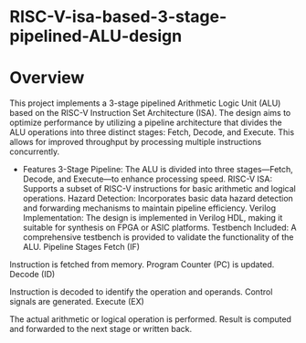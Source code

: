 # RISC-V-isa-based-3-stage-pipelined-ALU-design

# Overview
This project implements a 3-stage pipelined Arithmetic Logic Unit (ALU) based on the RISC-V Instruction Set Architecture (ISA). The design aims to optimize performance by utilizing a pipeline architecture that divides the ALU operations into three distinct stages: Fetch, Decode, and Execute. This allows for improved throughput by processing multiple instructions concurrently.

- Features
3-Stage Pipeline: The ALU is divided into three stages—Fetch, Decode, and Execute—to enhance processing speed.
RISC-V ISA: Supports a subset of RISC-V instructions for basic arithmetic and logical operations.
Hazard Detection: Incorporates basic data hazard detection and forwarding mechanisms to maintain pipeline efficiency.
Verilog Implementation: The design is implemented in Verilog HDL, making it suitable for synthesis on FPGA or ASIC platforms.
Testbench Included: A comprehensive testbench is provided to validate the functionality of the ALU.
Pipeline Stages
Fetch (IF)

Instruction is fetched from memory.
Program Counter (PC) is updated.
Decode (ID)

Instruction is decoded to identify the operation and operands.
Control signals are generated.
Execute (EX)

The actual arithmetic or logical operation is performed.
Result is computed and forwarded to the next stage or written back.
